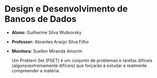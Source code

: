 # Design e Desenvolvimento de Bancos de Dados
- **Aluno:** Guilherme Silva Wutkovsky
- **Professor:** Abrantes Araújo Silva Filho
- **Monitora:** Suellen Miranda Amorim

	Um Problem Set (PSET) é um conjunto de problemas e tarefas difíceis (algunsvextremamente difíceis) que forçarão a estudar e realmente compreender a matéria.
